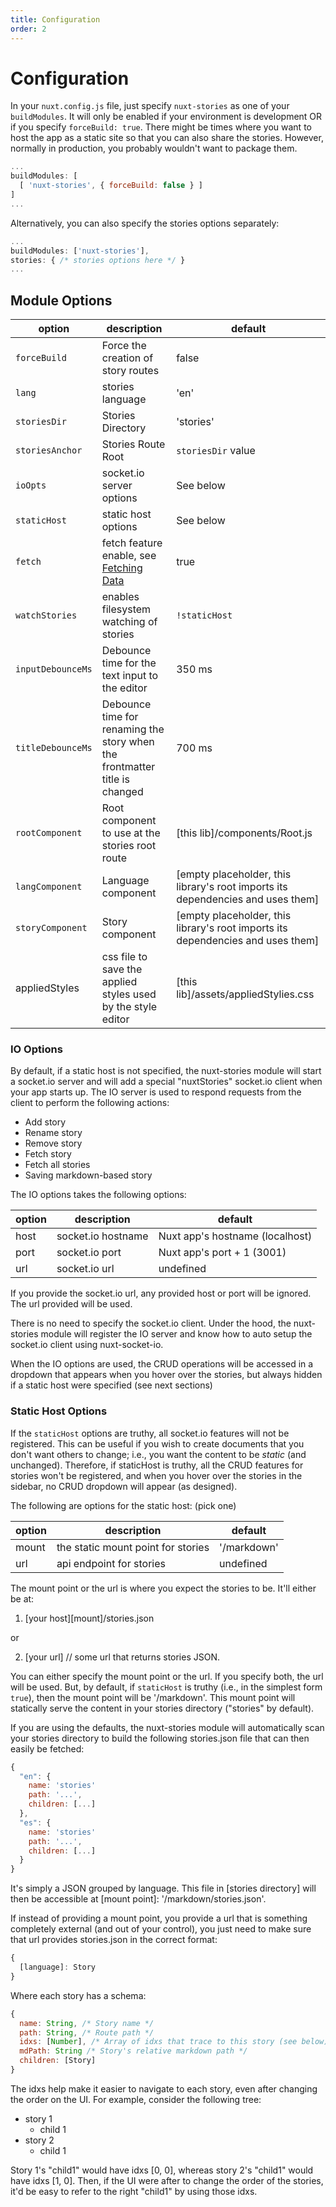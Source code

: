 ```yaml
---
title: Configuration
order: 2
---
```


# Configuration

In your `nuxt.config.js` file, just specify `nuxt-stories` as one of your `buildModules`. It will only be enabled if your environment is development OR if you specify `forceBuild: true`. There might be times where you want to host the app as a static site so that you can also share the stories. However, normally in production, you probably wouldn't want to package them.

```js
...
buildModules: [
  [ 'nuxt-stories', { forceBuild: false } ]
]
...
```

Alternatively, you can also specify the stories options separately:
```js
...
buildModules: ['nuxt-stories'],
stories: { /* stories options here */ }
...
```

## Module Options

| option | description | default |
|---|---|---|
| `forceBuild` | Force the creation of story routes | false |
| `lang` | stories language | 'en' |
| `storiesDir` | Stories Directory | 'stories' |
| `storiesAnchor` | Stories Route Root | `storiesDir` value |
| `ioOpts` | socket.io server options | See below |
| `staticHost` | static host options | See below |
| `fetch` | fetch feature enable, see [Fetching Data](/stories/en/Documentation/Fetching%20Data) | true |
| `watchStories` | enables filesystem watching of stories | `!staticHost` |
| `inputDebounceMs` | Debounce time for the text input to the editor | 350 ms |
| `titleDebounceMs` | Debounce time for renaming the story when the frontmatter title is changed | 700 ms |  
| `rootComponent` | Root component to use at the stories root route | [this lib]/components/Root.js |
| `langComponent` | Language component | [empty placeholder, this library's root imports its dependencies and uses them] |
| `storyComponent` | Story component |  [empty placeholder, this library's root imports its dependencies and uses them] |
| appliedStyles | css file to save the applied styles used by the style editor | [this lib]/assets/appliedStylies.css | 
 
### IO Options

By default, if a static host is not specified, the nuxt-stories module will start a socket.io server and will add a special "nuxtStories" socket.io client when your app starts up. The IO server is used to respond requests from the client to perform the following actions:

- Add story
- Rename story
- Remove story
- Fetch story
- Fetch all stories
- Saving markdown-based story

The IO options takes the following options:

| option | description | default |
|---|---|---|
| host | socket.io hostname | Nuxt app's hostname (localhost) |
| port | socket.io port | Nuxt app's port + 1 (3001) |
| url | socket.io url | undefined |

If you provide the socket.io url, any provided host or port will be ignored. The url provided will be used.

There is no need to specify the socket.io client. Under the hood, the nuxt-stories module will register the IO server and know how to auto setup the socket.io client using nuxt-socket-io. 

When the IO options are used, the CRUD operations will be accessed in a dropdown that appears when you hover over the stories, but always hidden if a static host were specified (see next sections)

### Static Host Options

If the `staticHost` options are truthy, all socket.io features will not be registered. This can be useful if you wish to create documents that you don't want others to change; i.e., you want the content to be *static* (and unchanged). Therefore, if staticHost is truthy, all the CRUD features for stories won't be registered, and when you hover over the stories in the sidebar, no CRUD dropdown will appear (as designed). 

The following are options for the static host: (pick one)

| option | description | default |
|---|---|---|
| mount | the static mount point for stories | '/markdown' |
| url | api endpoint for stories | undefined | 

The mount point or the url is where you expect the stories to be. It'll either be at:

1. [your host][mount]/stories.json

or

2. [your url] // some url that returns stories JSON.

You can either specify the mount point or the url. If you specify both, the url will be used. 
 But, by default, if `staticHost` is truthy (i.e., in the simplest form `true`), then the mount point will be '/markdown'. This mount point will statically serve the content in your stories directory ("stories" by default). 

If you are using the defaults, the nuxt-stories module will automatically scan your stories directory to build the following stories.json file that can then easily be fetched:

```js
{
  "en": {
    name: 'stories'
    path: '...',
    children: [...]
  },
  "es": {
    name: 'stories'
    path: '...',
    children: [...]
  }
}
```

It's simply a JSON grouped by language. This file in [stories directory] will then be accessible at [mount point]: '/markdown/stories.json'. 

If instead of providing a mount point, you provide a url that is something completely external (and out of your control), you just need to make sure that url provides stories.json in the correct format:

```js
{ 
  [language]: Story
}
```

Where each story has a schema:

```js
{
  name: String, /* Story name */
  path: String, /* Route path */
  idxs: [Number], /* Array of idxs that trace to this story (see below) */
  mdPath: String /* Story's relative markdown path */
  children: [Story]
}
```

The idxs help make it easier to navigate to each story, even after changing the order on the UI. For example, consider the following tree:

* story 1
  * child 1
* story 2
  * child 1

Story 1's "child1" would have idxs [0, 0], whereas story 2's "child1" would have idxs [1, 0]. Then, if the UI were after to change the order of the stories, it'd be easy to refer to the right "child1" by using those idxs.



